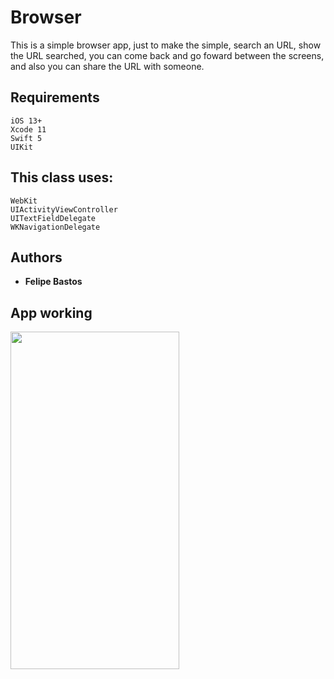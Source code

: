 # Browser

This is a simple browser app, just to make the simple, search an URL, show the URL searched, you can come back and go foward between the screens, and also you can share the URL with someone.

## Requirements

```
iOS 13+
Xcode 11
Swift 5
UIKit
```

## This class uses:

```
WebKit
UIActivityViewController
UITextFieldDelegate
WKNavigationDelegate
```

## Authors

* **Felipe Bastos** 

## App working
<img align="left" width="270" height="540" src="https://github.com/FelipeABastos/Browser/blob/master/BrowserOrigianl.gif"> 






